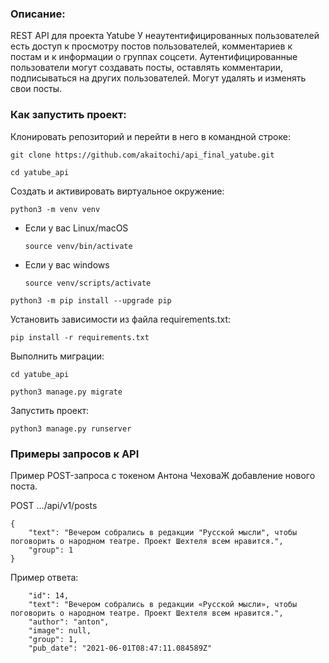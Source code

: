 ### Описание:

REST API для проекта Yatube
У неаутентифицированных пользователей есть доступ к просмотру постов пользователей, комментариев к постам и к информации о группах соцсети.
Аутентифицированные пользователи могут создавать посты, оставлять комментарии, подписываться на других пользователей. Могут удалять и изменять свои посты.

### Как запустить проект:

Клонировать репозиторий и перейти в него в командной строке:

```
git clone https://github.com/akaitochi/api_final_yatube.git
```

```
cd yatube_api
```

Cоздать и активировать виртуальное окружение:

```
python3 -m venv venv
```

* Если у вас Linux/macOS

    ```
    source venv/bin/activate
    ```

* Если у вас windows

    ```
    source venv/scripts/activate
    ```

```
python3 -m pip install --upgrade pip
```

Установить зависимости из файла requirements.txt:

```
pip install -r requirements.txt
```

Выполнить миграции:

```
cd yatube_api
```

```
python3 manage.py migrate
```

Запустить проект:

```
python3 manage.py runserver
```

### Примеры запросов к API

Пример POST-запроса с токеном Антона ЧеховаЖ добавление нового поста.

POST .../api/v1/posts

```
{
    "text": "Вечером собрались в редакции "Русской мысли", чтобы поговорить о народном театре. Проект Шехтеля всем нравится.",
    "group": 1
}
```

Пример ответа:

```
    "id": 14,
    "text": "Вечером собрались в редакции «Русской мысли», чтобы поговорить о народном театре. Проект Шехтеля всем нравится.",
    "author": "anton",
    "image": null,
    "group": 1,
    "pub_date": "2021-06-01T08:47:11.084589Z"
```
